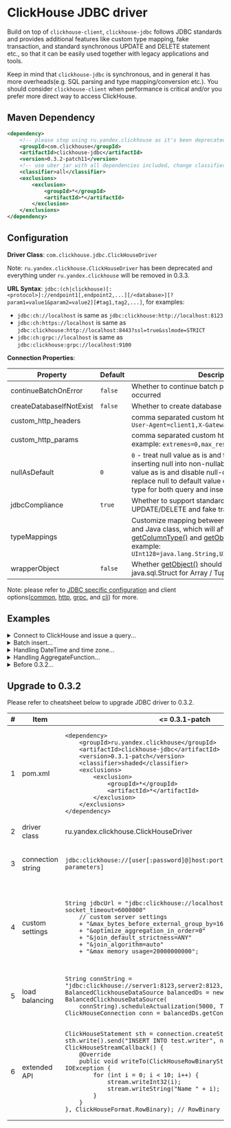 # ClickHouse JDBC driver

Build on top of `clickhouse-client`, `clickhouse-jdbc` follows JDBC standards and provides additional features like custom type mapping, fake transaction, and standard synchronous UPDATE and DELETE statement etc., so that it can be easily used together with legacy applications and tools.

Keep in mind that `clickhouse-jdbc` is synchronous, and in general it has more overheads(e.g. SQL parsing and type mapping/conversion etc.). You should consider `clickhouse-client` when performance is critical and/or you prefer more direct way to access ClickHouse.

## Maven Dependency

```xml
<dependency>
    <!-- please stop using ru.yandex.clickhouse as it's been deprecated -->
    <groupId>com.clickhouse</groupId>
    <artifactId>clickhouse-jdbc</artifactId>
    <version>0.3.2-patch11</version>
    <!-- use uber jar with all dependencies included, change classifier to http for smaller jar -->
    <classifier>all</classifier>
    <exclusions>
        <exclusion>
            <groupId>*</groupId>
            <artifactId>*</artifactId>
        </exclusion>
    </exclusions>
</dependency>
```

## Configuration

**Driver Class**: `com.clickhouse.jdbc.ClickHouseDriver`

Note: `ru.yandex.clickhouse.ClickHouseDriver` has been deprecated and everything under `ru.yandex.clickhouse` will be removed in 0.3.3.

**URL Syntax**: `jdbc:(ch|clickhouse)[:<protocol>]://endpoint1[,endpoint2,...][/<database>][?param1=value1&param2=value2][#tag1,tag2,...]`, for examples:

- `jdbc:ch://localhost` is same as `jdbc:clickhouse:http://localhost:8123`
- `jdbc:ch:https://localhost` is same as `jdbc:clickhouse:http://localhost:8443?ssl=true&sslmode=STRICT`
- `jdbc:ch:grpc://localhost` is same as `jdbc:clickhouse:grpc://localhost:9100`

**Connection Properties**:

| Property                 | Default | Description                                                                                                                                                                                                                                                                                                                                                                                                                |
| ------------------------ | ------- | -------------------------------------------------------------------------------------------------------------------------------------------------------------------------------------------------------------------------------------------------------------------------------------------------------------------------------------------------------------------------------------------------------------------------- |
| continueBatchOnError     | `false` | Whether to continue batch processing when error occurred                                                                                                                                                                                                                                                                                                                                                                   |
| createDatabaseIfNotExist | `false` | Whether to create database if it does not exist                                                                                                                                                                                                                                                                                                                                                                            |
| custom_http_headers      |         | comma separated custom http headers, for example: `User-Agent=client1,X-Gateway-Id=123`                                                                                                                                                                                                                                                                                                                                    |
| custom_http_params       |         | comma separated custom http query parameters, for example: `extremes=0,max_result_rows=100`                                                                                                                                                                                                                                                                                                                                |
| nullAsDefault            | `0`     | `0` - treat null value as is and throw exception when inserting null into non-nullable column; `1` - treat null value as is and disable null-check for inserting; `2` - replace null to default value of corresponding data type for both query and insert                                                                                                                                                                 |
| jdbcCompliance           | `true`  | Whether to support standard synchronous UPDATE/DELETE and fake transaction                                                                                                                                                                                                                                                                                                                                                 |
| typeMappings             |         | Customize mapping between ClickHouse data type and Java class, which will affect result of both [getColumnType()](https://docs.oracle.com/javase/8/docs/api/java/sql/ResultSetMetaData.html#getColumnType-int-) and [getObject(Class<?>)](https://docs.oracle.com/javase/8/docs/api/java/sql/ResultSet.html#getObject-java.lang.String-java.lang.Class-). For example: `UInt128=java.lang.String,UInt256=java.lang.String` |
| wrapperObject            | `false` | Whether [getObject()](https://docs.oracle.com/javase/8/docs/api/java/sql/ResultSet.html#getObject-int-) should return java.sql.Array / java.sql.Struct for Array / Tuple.                                                                                                                                                                                                                                                  |

Note: please refer to [JDBC specific configuration](https://github.com/ClickHouse/clickhouse-jdbc/blob/master/clickhouse-jdbc/src/main/java/com/clickhouse/jdbc/JdbcConfig.java) and client options([common](https://github.com/ClickHouse/clickhouse-jdbc/blob/master/clickhouse-client/src/main/java/com/clickhouse/client/config/ClickHouseClientOption.java), [http](https://github.com/ClickHouse/clickhouse-jdbc/blob/master/clickhouse-http-client/src/main/java/com/clickhouse/client/http/config/ClickHouseHttpOption.java), [grpc](https://github.com/ClickHouse/clickhouse-jdbc/blob/master/clickhouse-grpc-client/src/main/java/com/clickhouse/client/grpc/config/ClickHouseGrpcOption.java), and [cli](https://github.com/ClickHouse/clickhouse-jdbc/blob/master/clickhouse-cli-client/src/main/java/com/clickhouse/client/cli/config/ClickHouseCommandLineOption.java)) for more.

## Examples

<details>
    <summary>Connect to ClickHouse and issue a query...</summary>

```java
String url = "jdbc:ch://my-server/system"; // use http protocol and port 8123 by default
// String url = "jdbc:ch://my-server:8443/system?ssl=true&sslmode=strict&&sslrootcert=/mine.crt";
Properties properties = new Properties();
// properties.setProperty("ssl", "true");
// properties.setProperty("sslmode", "NONE"); // NONE to trust all servers; STRICT for trusted only
ClickHouseDataSource dataSource = new ClickHouseDataSource(url, new Properties());
try (Connection conn = dataSource.getConnection("default", "password");
    Statement stmt = conn.createStatement()) {
    ResultSet rs = stmt.executeQuery("select * from numbers(50000)");
    while(rs.next()) {
        // ...
    }
}
```

</details>

<details>
    <summary>Batch insert...</summary>

Tips:

1. Use `PreparedStatement` instead of `Statement`
2. Use [input function](https://clickhouse.com/docs/en/sql-reference/table-functions/input/) whenever possible

```java
// create table mytable(id String, timestamp DateTime64(3), description Nullable(String)) engine=Memory

// 1. recommended as it performs the best
try (PreparedStatement ps = conn.prepareStatement(
    "insert into mytable select col1, col2 from input('col1 String, col2 DateTime64(3), col3 Int32')")) {
    // the column definition will be parsed so the driver knows there are 3 parameters: col1, col2 and col3
    ps.setString(1, "test"); // col1
    ps.setObject(2, LocalDateTime.now()); // col2, setTimestamp is slow and not recommended
    ps.setInt(3, 123); // col3
    ps.addBatch(); // parameters will be write into buffered stream immediately in binary format
    ...
    ps.executeBatch(); // stream everything on-hand into ClickHouse
}

// 2. easier to use but slower compare to input function
try (PreparedStatement ps = conn.prepareStatement("insert into mytable(* except (description))")) {
    // the driver will issue query "select * except (description) from mytable where 0" for type inferring
    // since description column is excluded, we know there are only two parameters: col1 and col2
    ps.setString(1, "test"); // id
    ps.setObject(2, LocalDateTime.now()); // timestamp
    ps.addBatch(); // parameters will be write into buffered stream immediately in binary format
    ...
    ps.executeBatch(); // stream everything on-hand into ClickHouse
}

// 3. not recommended as it's based on a large SQL
// Note: "insert into mytable values(?,?,?)" is treated as "insert into mytable"
try (PreparedStatement ps = conn.prepareStatement("insert into mytable values(trim(?),?,?)")) {
    ps.setString(1, "test"); // id
    ps.setObject(2, LocalDateTime.now()); // timestamp
    ps.setString(3, null); // description
    ps.addBatch(); // append parameters to the query
    ...
    ps.executeBatch(); // issue the composed query: insert into mytable values(...)(...)...(...)
}
```

</details>

<details>
    <summary>Handling DateTime and time zone...</summary>

Please to use `java.time.LocalDateTime` or `java.time.OffsetDateTime` instead of `java.sql.Timestamp`, and `java.time.LocalDate` instead of `java.sql.Date`.

```java
try (PreparedStatement ps = conn.prepareStatement("select date_time from mytable where date_time > ?")) {
    ps.setObject(2, LocalDateTime.now());
    ResultSet rs = ps.executeQuery();
    while(rs.next()) {
        LocalDateTime dateTime = (LocalDateTime) rs.getObject(1);
    }
    ...
}
```

</details>

<details>
    <summary>Handling AggregateFunction...</summary>

As of now, only `groupBitmap` is supported.

```java
// batch insert using input function
try (ClickHouseConnection conn = newConnection(props);
        Statement s = conn.createStatement();
        PreparedStatement stmt = conn.prepareStatement(
                "insert into test_batch_input select id, name, value from input('id Int32, name Nullable(String), desc Nullable(String), value AggregateFunction(groupBitmap, UInt32)')")) {
    s.execute("drop table if exists test_batch_input;"
            + "create table test_batch_input(id Int32, name Nullable(String), value AggregateFunction(groupBitmap, UInt32))engine=Memory");
    Object[][] objs = new Object[][] {
            new Object[] { 1, "a", "aaaaa", ClickHouseBitmap.wrap(1, 2, 3, 4, 5) },
            new Object[] { 2, "b", null, ClickHouseBitmap.wrap(6, 7, 8, 9, 10) },
            new Object[] { 3, null, "33333", ClickHouseBitmap.wrap(11, 12, 13) }
    };
    for (Object[] v : objs) {
        stmt.setInt(1, (int) v[0]);
        stmt.setString(2, (String) v[1]);
        stmt.setString(3, (String) v[2]);
        stmt.setObject(4, v[3]);
        stmt.addBatch();
    }
    int[] results = stmt.executeBatch();
    ...
}

// use bitmap as query parameter
try (PreparedStatement stmt = conn.prepareStatement(
    "SELECT bitmapContains(my_bitmap, toUInt32(1)) as v1, bitmapContains(my_bitmap, toUInt32(2)) as v2 from {tt 'ext_table'}")) {
    stmt.setObject(1, ClickHouseExternalTable.builder().name("ext_table")
            .columns("my_bitmap AggregateFunction(groupBitmap,UInt32)").format(ClickHouseFormat.RowBinary)
            .content(new ByteArrayInputStream(ClickHouseBitmap.wrap(1, 3, 5).toBytes()))
            .asTempTable()
            .build());
    ResultSet rs = stmt.executeQuery();
    Assert.assertTrue(rs.next());
    Assert.assertEquals(rs.getInt(1), 1);
    Assert.assertEquals(rs.getInt(2), 0);
    Assert.assertFalse(rs.next());
}
```

</details>

<details>
    <summary>Before 0.3.2...</summary>

#### **Basic**

```java
String url = "jdbc:clickhouse://localhost:8123/test";
ClickHouseProperties properties = new ClickHouseProperties();
// set connection options - see more defined in ClickHouseConnectionSettings
properties.setClientName("Agent #1");
...
// set default request options - more in ClickHouseQueryParam
properties.setSessionId("default-session-id");
...

ClickHouseDataSource dataSource = new ClickHouseDataSource(url, properties);
String sql = "select * from mytable";
Map<ClickHouseQueryParam, String> additionalDBParams = new HashMap<>();
// set request options, which will override the default ones in ClickHouseProperties
additionalDBParams.put(ClickHouseQueryParam.SESSION_ID, "new-session-id");
...
try (ClickHouseConnection conn = dataSource.getConnection();
    ClickHouseStatement stmt = conn.createStatement();
    ResultSet rs = stmt.executeQuery(sql, additionalDBParams)) {
    ...
}
```

Additionally, if you have a few instances, you can use `BalancedClickhouseDataSource`.

#### **Extended API**

In order to provide non-JDBC complaint data manipulation functionality, proprietary API exists.
Entry point for API is `ClickHouseStatement#write()` method.

1. Importing file into table

```java
import ru.yandex.clickhouse.ClickHouseStatement;
ClickHouseStatement sth = connection.createStatement();
sth
    .write() // Write API entrypoint
    .table("default.my_table") // where to write data
    .option("format_csv_delimiter", ";") // specific param
    .data(new File("/path/to/file.csv.gz"), ClickHouseFormat.CSV, ClickHouseCompression.gzip) // specify input
    .send();
```

2. Configurable send

```java
import ru.yandex.clickhouse.ClickHouseStatement;
ClickHouseStatement sth = connection.createStatement();
sth
    .write()
    .sql("INSERT INTO default.my_table (a,b,c)")
    .data(new MyCustomInputStream(), ClickHouseFormat.JSONEachRow)
    .dataCompression(ClickHouseCompression.brotli)
    .addDbParam(ClickHouseQueryParam.MAX_PARALLEL_REPLICAS, 2)
    .send();
```

3. Send data in binary formatted with custom user callback

```java
import ru.yandex.clickhouse.ClickHouseStatement;
ClickHouseStatement sth = connection.createStatement();
sth.write().send("INSERT INTO test.writer", new ClickHouseStreamCallback() {
    @Override
    public void writeTo(ClickHouseRowBinaryStream stream) throws IOException {
        for (int i = 0; i < 10; i++) {
            stream.writeInt32(i);
            stream.writeString("Name " + i);
        }
    }
},
ClickHouseFormat.RowBinary); // RowBinary or Native are supported
```

</details>

## Upgrade to 0.3.2

Please refer to cheatsheet below to upgrade JDBC driver to 0.3.2.

<table>
<thead>
<tr>
<th>#</th>
<th>Item</th>
<th>&lt;= 0.3.1-patch</th>
<th>&gt;= 0.3.2</th>
</tr>
</thead>
<tbody>
<tr>
<td>1</td>
<td>pom.xml</td>
<td><pre><code class="language-xml">&lt;dependency&gt;
    &lt;groupId&gt;ru.yandex.clickhouse&lt;/groupId&gt;
    &lt;artifactId&gt;clickhouse-jdbc&lt;/artifactId&gt;
    &lt;version&gt;0.3.1-patch&lt;/version&gt;
    &lt;classifier&gt;shaded&lt;/classifier&gt;
    &lt;exclusions&gt;
        &lt;exclusion&gt;
            &lt;groupId&gt;*&lt;/groupId&gt;
            &lt;artifactId&gt;*&lt;/artifactId&gt;
        &lt;/exclusion&gt;
    &lt;/exclusions&gt;
&lt;/dependency&gt;
</code></pre></td>
<td><pre><code class="language-xml">&lt;dependency&gt;
    &lt;groupId&gt;com.clickhouse&lt;/groupId&gt;
    &lt;artifactId&gt;clickhouse-jdbc&lt;/artifactId&gt;
    &lt;version&gt;0.3.2-patch11&lt;/version&gt;
    &lt;classifier&gt;all&lt;/classifier&gt;
    &lt;exclusions&gt;
        &lt;exclusion&gt;
            &lt;groupId&gt;*&lt;/groupId&gt;
            &lt;artifactId&gt;*&lt;/artifactId&gt;
        &lt;/exclusion&gt;
    &lt;/exclusions&gt;
&lt;/dependency&gt;
</code></pre></td>
</tr>
<tr>
<td>2</td>
<td>driver class</td>
<td>ru.yandex.clickhouse.ClickHouseDriver</td>
<td>com.clickhouse.jdbc.ClickHouseDriver</td>
</tr>
<tr>
<td>3</td>
<td>connection string</td>
<td><pre><code class="language-text">jdbc:clickhouse://[user[:password]@]host:port[/database][?parameters]</code></pre></td>
<td><pre><code class="language-text">jdbc:(ch|clickhouse)[:protocol]://endpoint[,endpoint][/database][?parameters][#tags]</code></pre>
<b>endpoint:</b> [protocol://]host[:port][/database][?parameters][#tags]<br/>
<b>protocol:</b> (grpc|grpcs|http|https|tcp|tcps)<br/>
</td>
</tr>
<tr>
<td>4</td>
<td>custom settings</td>
<td><pre><code class="language-java">String jdbcUrl = "jdbc:clickhouse://localhost:8123/default?socket_timeout=6000000"
    // custom server settings
    + "&max_bytes_before_external_group_by=16000000000"
    + "&optimize_aggregation_in_order=0"
    + "&join_default_strictness=ANY"
    + "&join_algorithm=auto"
    + "&max_memory_usage=20000000000"; </code></pre></td>
<td><pre><code class="language-java">String jdbcUrl = "jdbc:clickhouse://localhost/default?socket_timeout=6000000"
    // or properties.setProperty("custom_settings", "a=1,b=2,c=3")
    + "&custom_settings="
    // url encoded settings separated by comma
    + "max_bytes_before_external_group_by%3D16000000000%2C"
    + "optimize_aggregation_in_order%3D0%2C"
    + "join_default_strictness%3DANY%2C"
    + "join_algorithm%3Dauto%2C"
    + "max_memory_usage%3D20000000000"; </code></pre></td>
</tr>
<tr>
<td>5</td>
<td>load balancing</td>
<td><pre><code class="language-java">String connString = "jdbc:clickhouse://server1:8123,server2:8123,server3:8123/database";
BalancedClickhouseDataSource balancedDs = new BalancedClickhouseDataSource(
    connString).scheduleActualization(5000, TimeUnit.MILLISECONDS);
ClickHouseConnection conn = balancedDs.getConnection("default", "");
</code></pre></td>
<td><pre><code class="language-java">String connString = "jdbc:ch://server1,server2,server3/database"
    + "?load_balancing_policy=random&health_check_interval=5000&failover=2";
ClickHouseDataSource ds = new ClickHouseDataSource(connString);
ClickHouseConnection conn = ds.getConnection("default", "");
</code></pre></td>
</tr>
<td>6</td>
<td>extended API</td>
<td><pre><code class="language-java">ClickHouseStatement sth = connection.createStatement();
sth.write().send("INSERT INTO test.writer", new ClickHouseStreamCallback() {
    @Override
    public void writeTo(ClickHouseRowBinaryStream stream) throws IOException {
        for (int i = 0; i < 10; i++) {
            stream.writeInt32(i);
            stream.writeString("Name " + i);
        }
    }
}, ClickHouseFormat.RowBinary); // RowBinary or Native are supported
</code></pre></td>
<td><pre><code class="language-java">Statement sth = connection.createStatement();
sth.unwrap(ClickHouseRequest.class).write().table("test.writer")
    .format(ClickHouseFormat.RowBinary).data(out -> {
    for (int i = 0; i < 10; i++) {
        // write data into the piped stream in current thread
        BinaryStreamUtils.writeInt32(out, i);
        BinaryStreamUtils.writeString(out, "Name " + i);
    }
}).sendAndWait(); // query happens in a separate thread
</code></pre></td>
</tr>
</tbody>
</table>
